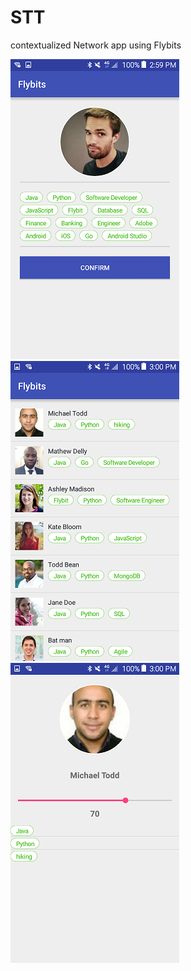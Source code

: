 # STT

contextualized Network app using Flybits  

![PrioriTime](/screen1.png?raw=true)
![PrioriTime](/screen2.png?raw=true)
![PrioriTime](/screen3.png?raw=true)

